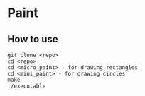 # Paint


## How to use
```
git clone <repo>
cd <repo>
cd <micro_paint> - for drawing rectangles
cd <mini_paint> - for drawing circles
make
./executable
```
